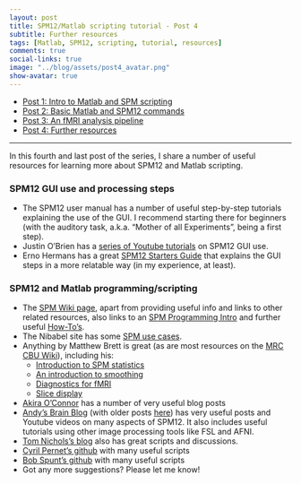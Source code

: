 ```yaml
---
layout: post
title: SPM12/Matlab scripting tutorial - Post 4
subtitle: Further resources
tags: [Matlab, SPM12, scripting, tutorial, resources]
comments: true
social-links: true
image: "../blog/assets/post4_avatar.png"
show-avatar: true
---
```


- [Post 1: Intro to Matlab and SPM scripting]()
- [Post 2: Basic Matlab and SPM12 commands]()
- [Post 3: An fMRI analysis pipeline]()
- [Post 4: Further resources]()

---

In this fourth and last post of the series, I share a number of useful resources for learning more about SPM12 and Matlab scripting.

### SPM12 GUI use and processing steps

- The SPM12 user manual has a number of useful step-by-step tutorials explaining the use of the GUI. I recommend starting there for beginners (with the auditory task, a.k.a. “Mother of all Experiments”, being a first step).
- Justin O’Brien has a [series of Youtube tutorials](https://www.youtube.com/watch?v=ml_YmvZ1t_M&list=PLxItDNjOWyDVMOerTs-ZRwtQQSE76ULm5) on SPM12 GUI use.
- Erno Hermans has a great [SPM12 Starters Guide](http://www.ernohermans.com/wp-content/uploads/2016/09/spm12_startersguide.pdf) that explains the GUI steps in a more relatable way (in my experience, at least).


### SPM12 and Matlab programming/scripting

- The [SPM Wiki page](https://en.wikibooks.org/wiki/SPM), apart from providing useful info and links to other related resources, also links to an [SPM Programming Intro](https://en.wikibooks.org/wiki/SPM/Programming_intro) and further useful [How-To’s](https://en.wikibooks.org/wiki/SPM/How-to).
- The Nibabel site has some [SPM use cases](https://nipy.org/nibabel/devel/spm_use.html).
- Anything by Matthew Brett is great (as are most resources on the [MRC CBU Wiki](http://imaging.mrc-cbu.cam.ac.uk/imaging/CbuImaging)), including his:
  - [Introduction to SPM statistics](http://imaging.mrc-cbu.cam.ac.uk/imaging/PrinciplesStatistics)
  - [An introduction to smoothing](http://imaging.mrc-cbu.cam.ac.uk/imaging/PrinciplesSmoothing)
  - [Diagnostics for fMRI](http://imaging.mrc-cbu.cam.ac.uk/imaging/DataDiagnostics)
  - [Slice display](http://imaging.mrc-cbu.cam.ac.uk/imaging/DisplaySlices)
- [Akira O’Connor](http://akiraoconnor.org/category/spm/) has a number of very useful blog posts
- [Andy’s Brain Blog](https://www.andysbrainblog.com/) (with older posts [here](http://andysbrainblog.blogspot.com/)) has very useful posts and Youtube videos on many aspects of SPM12. It also includes useful tutorials using other image processing tools like FSL and AFNI.
- [Tom Nichols’s blog](https://blogs.warwick.ac.uk/nichols/tag/spm99/) also has great scripts and discussions.
- [Cyril Pernet’s github](https://github.com/CPernet) with many useful scripts
- [Bob Spunt’s github](https://github.com/spunt) with many useful scripts
- Got any more suggestions? Please let me know!